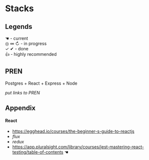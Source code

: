 # Stacks

## Legends
&#x261a; - current  
&#x25ce; &#x221e; &#x21bb; - in progress  
&#x2713; &#x2714; - done  
&#x1f44d; - highly recommended  

## PREN

Postgres + React + Express + Node

*put links to PREN*

## Appendix

#### React
* https://egghead.io/courses/the-beginner-s-guide-to-reactjs
* *flux*
* *redux*
* https://app.pluralsight.com/library/courses/jest-mastering-react-testing/table-of-contents &#x261a;
